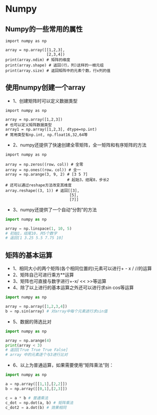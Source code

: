 # Numpy
## Numpy的一些常用的属性
```
import numpy as np

array = np.array([[1,2,3],
                  [2,3,4])
print(array.ndim) # 矩阵的维度
print(array.shape) # 返回(行，列)这样的一根元组
print(array.size) # 返回矩阵中的元素个数，行x列的值
```

## 使用numpy创建一个array
- 1、创建矩阵时可以定义数据类型
```
import numpy as np

array = np.array([1,2,3])
# 也可以定义矩阵数据类型
array1 = np.array([1,2,3], dtype=np.int)
# 常用类型有np.int, np.float16,32,64等
```
- 2、numpy还提供了快速创建全零矩阵，全一矩阵和有序矩阵的方法
```
import numpy as np

array = np.zeros((row，col)) # 全零
array = np.ones((row，col)) # 全一
array = np.arange(3, 9, 2) # [3 5 7]
                           # 起始3，结尾8，步长2
# 还可以通过reshape方法改变其维度
array.reshape((3, 1)) # 返回[[3],
                            [5],
                            [7]]
```
- 3、numpy还提供了一个自动“分割”的方法
```python
import numpy as np

array = np.linspace(1, 10, 5)
# 初始1，结尾10，共5个数字
# 返回[1 3.25 5.5 7.75 10]
```

## 矩阵的基本运算
- 1、相同大小的两个矩阵(各个相同位置的)元素可以进行+ - x / //的运算
- 2、矩阵自己可进行乘方**运算
- 3、矩阵也可直接与数字进行+-x/ << >>等运算
- 4、除了以上进行的基本运算之外还可以进行求sin cos等运算
```python
import numpy as np

array = np.array([1,2,3,4])
b = np.sin(array) # 对array中每个元素进行求sin值
```
- 5、数据的筛选比对
```python
import numpy as np

array = np.arange(4)
print(array < 3)
# 返回[True True True False]
# array 中的元素逐个与3进行比对
```
- 6、以上为普通运算，如果需要使用“矩阵乘法”则：
```python
import numpy as np

a = np.array([[1,1],[2,2]])
b = np.array([[0,1],[2,3]])

c = a * b # 普通乘法
c_dot = np.dot(a, b) # 矩阵乘法
c_dot2 = a.dot(b) # 效果相同
```
